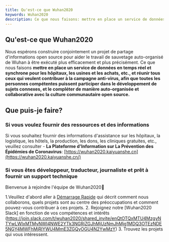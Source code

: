 ```yaml
---
title: Qu'est-ce que Wuhan2020
keywords: Wuhan2020
description: Ce que nous faisons: mettre en place un service de données en temps réel et synchrone pour les hôpitaux, les usines et les achats, etc., et réunir tous ceux qui veulent contribuer à la campagne anti-virus, afin que toutes les personnes compétentes puissent participer dans le développement de sujets connexes, et le compléter de manière auto-organisée et collaborative avec la culture communautaire open source.
---
```


## Qu'est-ce que Wuhan2020

Nous espérons construire conjointement un projet de partage d'informations open source pour aider le travail de sauvetage auto-organisé de Wuhan à être exécuté plus efficacement et plus précisément. Ce que nous faisons **mettre en place un service de données en temps réel et synchrone pour les hôpitaux, les usines et les achats, etc., et réunir tous ceux qui veulent contribuer à la campagne anti-virus, afin que toutes les personnes compétentes puissent participer dans le développement de sujets connexes, et le compléter de manière auto-organisée et collaborative avec la culture communautaire open source.**

## Que puis-je faire?

### Si vous voulez fournir des ressources et des informations

Si vous souhaitez fournir des informations d'assistance sur les hôpitaux, la logistique, les hôtels, la production, les dons, les cliniques gratuites, etc., veuillez consulter - **La Plateforme d'Information sur La Prévention des Épidémies de Coronavirus**: [https://wuhan2020.kaiyuanshe.cn](https://wuhan2020.kaiyuanshe.cn/)

### Si vous êtes développeur, traducteur, journaliste et prêt à fournir un support technique

Bienvenue à rejoindre l'équipe de Wuhan2020👏

1.Veuillez d'abord aller à [Démarrage Rapide](https://wuhan2020.github.io/zh-cn/docs/dev/quickstart.html) qui décrit comment nous collaborons, quels projets sont au centre des préoccupations et comment pouvez-vous contribuer à ces projets.
2. Rejoignez notre [Wuhan2020 Slack] en fonction de vos compétences et intérêts (https://join.slack.com/t/wuhan2020/shared_invite/enQtOTQxMTU4MzgyNTYwLWIxMTMyNWI4NWE2YTk3NGRjZGJhMjUzNmJhMjg1MDQ3OTEzNDE5NGY4MWFhMjRlYWU4MmE3ZGQyOGU4N2YwMzY) 
3. Trouvez les projets qui vous intéressent.
